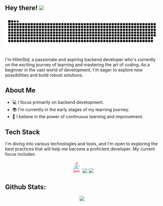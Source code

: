 
## Hey there! <img src="https://raw.githubusercontent.com/verma-anushka/verma-anushka/master/gifs/wave.gif" width="30px">
<div align="center">
  <img  src="https://github.com/1999AZZAR/1999AZZAR/blob/main/resources/img/grid-snake.svg"
       alt="snake" /></a>
</div>
<br>
I'm HilmiStd, a passionate and aspiring backend developer who's currently on the exciting journey of learning and mastering the art of coding. As a beginner in the vast world of development, I'm eager to explore new possibilities and build robust solutions.

## About Me

- 💻 I focus primarily on backend development.
- 📚 I'm currently in the early stages of my learning journey.
- 🌱 I believe in the power of continuous learning and improvement.

## Tech Stack

I'm diving into various technologies and tools, and I'm open to exploring the best practices that will help me become a proficient developer. My current focus includes:

<p align="center">
  <div align="center">
  <code><img height="40" src="https://raw.githubusercontent.com/devicons/devicon/master/icons/java/java-original-wordmark.svg"></code><code><img height="40" src="https://github.com/HilmiStd/HilmiStd/assets/147703897/0d9dcf7c-257e-4ab4-8c22-85625dc028ba"></code> 
    <code><img height="40" src="https://github.com/HilmiStd/HilmiStd/assets/147703897/b7f130af-4f46-470f-a42e-93de62993751"></code>

  </div>
</p>

## Github Stats:
<p align="center">
  <img src="https://github.com/HilmiStd/HilmiStd/assets/147703897/7c9d4460-9a64-485e-883f-819a9222d8a0">
</p>
